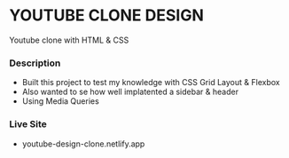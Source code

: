 # YOUTUBE CLONE DESIGN

Youtube clone with HTML & CSS

### Description
* Built this project to test my knowledge with CSS Grid Layout & Flexbox
* Also wanted to se how well implatented a sidebar & header
* Using Media Queries

### Live Site
* youtube-design-clone.netlify.app
